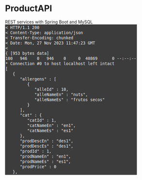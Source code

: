 # ProductAPI
REST services with Spring Boot and MySQL
<br/>
![alt text](https://github.com/morenopilaralejandro/productapi/blob/master/src/main/resources/githubimg/prod-curl.png?raw=true)
